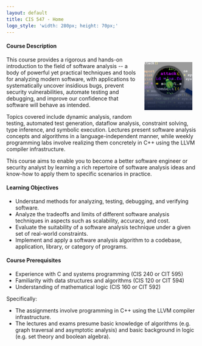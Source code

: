 ```yaml
---
layout: default
title: CIS 547 - Home
logo_style: 'width: 280px; height: 70px;'
---
```


#### Course Description

<img class="rounded img-fluid float-lg-right" src="images/find_bugs.png" style="padding: 15px; max-width: 25%" align="right"/>

This course provides a rigorous and hands-on introduction to the field of software analysis -- a
body of powerful yet practical techniques and tools for analyzing modern software, with
applications to systematically uncover insidious bugs, prevent security vulnerabilities, automate
testing and debugging, and improve our confidence that software will behave as intended.

Topics covered include dynamic analysis, random testing, automated test generation, dataflow
analysis, constraint solving, type inference, and symbolic execution.  Lectures present software
analysis concepts and algorithms in a language-independent manner, while weekly
programming labs involve realizing them concretely in C++ using the LLVM compiler
infrastructure.

This course aims to enable you to become a better software engineer or security
analyst by learning a rich repertoire of software analysis ideas and know-how to apply them to
specific scenarios in practice.

#### Learning Objectives

+ Understand methods for analyzing, testing, debugging, and verifying software.
+ Analyze the tradeoffs and limits of different software analysis techniques in aspects such as scalability, accuracy, and cost.
+ Evaluate the suitability of a software analysis technique under a given set of real-world constraints.
+ Implement and apply a software analysis algorithm to a codebase, application, library, or category of programs.

#### Course Prerequisites

+ Experience with C and systems programming (CIS 240 or CIT 595)
+ Familiarity with data structures and algorithms (CIS 120 or CIT 594)
+ Understanding of mathematical logic (CIS 160 or CIT 592)

Specifically:

+ The assignments involve programming in C++ using the LLVM compiler infrastructure.
+ The lectures and exams presume basic knowledge of algorithms (e.g. graph traversal and asymptotic analysis) and basic background in logic (e.g. set theory and boolean algebra).
